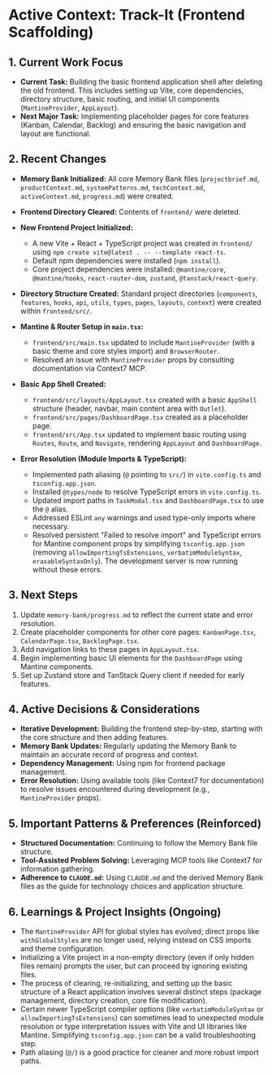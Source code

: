# Active Context: Track-It (Frontend Scaffolding)

## 1. Current Work Focus

- **Current Task:** Building the basic frontend application shell after deleting the old frontend. This includes setting up Vite, core dependencies, directory structure, basic routing, and initial UI components (`MantineProvider`, `AppLayout`).
- **Next Major Task:** Implementing placeholder pages for core features (Kanban, Calendar, Backlog) and ensuring the basic navigation and layout are functional.

## 2. Recent Changes

- **Memory Bank Initialized:** All core Memory Bank files (`projectbrief.md`, `productContext.md`, `systemPatterns.md`, `techContext.md`, `activeContext.md`, `progress.md`) were created.
- **Frontend Directory Cleared:** Contents of `frontend/` were deleted.
- **New Frontend Project Initialized:**
    - A new Vite + React + TypeScript project was created in `frontend/` using `npm create vite@latest . -- --template react-ts`.
    - Default npm dependencies were installed (`npm install`).
    - Core project dependencies were installed: `@mantine/core`, `@mantine/hooks`, `react-router-dom`, `zustand`, `@tanstack/react-query`.
- **Directory Structure Created:** Standard project directories (`components`, `features`, `hooks`, `api`, `utils`, `types`, `pages`, `layouts`, `context`) were created within `frontend/src/`.
- **Mantine & Router Setup in `main.tsx`:**
    - `frontend/src/main.tsx` updated to include `MantineProvider` (with a basic theme and core styles import) and `BrowserRouter`.
    - Resolved an issue with `MantineProvider` props by consulting documentation via Context7 MCP.
- **Basic App Shell Created:**
    - `frontend/src/layouts/AppLayout.tsx` created with a basic `AppShell` structure (header, navbar, main content area with `Outlet`).
    - `frontend/src/pages/DashboardPage.tsx` created as a placeholder page.
    - `frontend/src/App.tsx` updated to implement basic routing using `Routes`, `Route`, and `Navigate`, rendering `AppLayout` and `DashboardPage`.

- **Error Resolution (Module Imports & TypeScript):**
    - Implemented path aliasing (`@` pointing to `src/`) in `vite.config.ts` and `tsconfig.app.json`.
    - Installed `@types/node` to resolve TypeScript errors in `vite.config.ts`.
    - Updated import paths in `TaskModal.tsx` and `DashboardPage.tsx` to use the `@` alias.
    - Addressed ESLint `any` warnings and used type-only imports where necessary.
    - Resolved persistent "Failed to resolve import" and TypeScript errors for Mantine component props by simplifying `tsconfig.app.json` (removing `allowImportingTsExtensions`, `verbatimModuleSyntax`, `erasableSyntaxOnly`). The development server is now running without these errors.

## 3. Next Steps

1.  Update `memory-bank/progress.md` to reflect the current state and error resolution.
2.  Create placeholder components for other core pages: `KanbanPage.tsx`, `CalendarPage.tsx`, `BacklogPage.tsx`.
4.  Add navigation links to these pages in `AppLayout.tsx`.
5.  Begin implementing basic UI elements for the `DashboardPage` using Mantine components.
6.  Set up Zustand store and TanStack Query client if needed for early features.

## 4. Active Decisions & Considerations

- **Iterative Development:** Building the frontend step-by-step, starting with the core structure and then adding features.
- **Memory Bank Updates:** Regularly updating the Memory Bank to maintain an accurate record of progress and context.
- **Dependency Management:** Using npm for frontend package management.
- **Error Resolution:** Using available tools (like Context7 for documentation) to resolve issues encountered during development (e.g., `MantineProvider` props).

## 5. Important Patterns & Preferences (Reinforced)

- **Structured Documentation:** Continuing to follow the Memory Bank file structure.
- **Tool-Assisted Problem Solving:** Leveraging MCP tools like Context7 for information gathering.
- **Adherence to `CLAUDE.md`:** Using `CLAUDE.md` and the derived Memory Bank files as the guide for technology choices and application structure.

## 6. Learnings & Project Insights (Ongoing)

- The `MantineProvider` API for global styles has evolved; direct props like `withGlobalStyles` are no longer used, relying instead on CSS imports and theme configuration.
- Initializing a Vite project in a non-empty directory (even if only hidden files remain) prompts the user, but can proceed by ignoring existing files.
- The process of clearing, re-initializing, and setting up the basic structure of a React application involves several distinct steps (package management, directory creation, core file modification).
- Certain newer TypeScript compiler options (like `verbatimModuleSyntax` or `allowImportingTsExtensions`) can sometimes lead to unexpected module resolution or type interpretation issues with Vite and UI libraries like Mantine. Simplifying `tsconfig.app.json` can be a valid troubleshooting step.
- Path aliasing (`@/`) is a good practice for cleaner and more robust import paths.